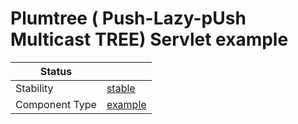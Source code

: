 <!---
Licensed to the Apache Software Foundation (ASF) under one or more contributor license agreements. See the NOTICE
file distributed with this work for additional information regarding copyright ownership. The ASF licenses this file
to You under the Apache License, Version 2.0 (the "License"); you may not use this file except in compliance with the
License. You may obtain a copy of the License at
 *
http://www.apache.org/licenses/LICENSE-2.0
 *
Unless required by applicable law or agreed to in writing, software distributed under the License is distributed on
an "AS IS" BASIS, WITHOUT WARRANTIES OR CONDITIONS OF ANY KIND, either express or implied. See the License for the
specific language governing permissions and limitations under the License.
 --->
# Plumtree ( Push-Lazy-pUsh Multicast TREE) Servlet example

| Status         |           |
|----------------|-----------|
| Stability      | [stable]  |
| Component Type | [example] |

[stable]:https://github.com/apache/incubator-tuweni/tree/main/docs#stable
[example]:https://github.com/apache/incubator-tuweni/tree/main/docs#example
